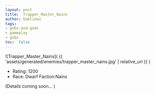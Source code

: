 ```yaml
---
layout: post
title:  Trapper_Master_Nains
author: Goblinou
tags:
- gobs-and-gods
- gameplay
- gobs
toc:  false
---
```


![Trapper_Master_Nains]( {{ 'assets/generated/enemies/trapper_master_nains.jpg' | relative_url }} )
- Rating: 1200
- Race: Dwarf  Faction:Nains

(Details coming soon... )
